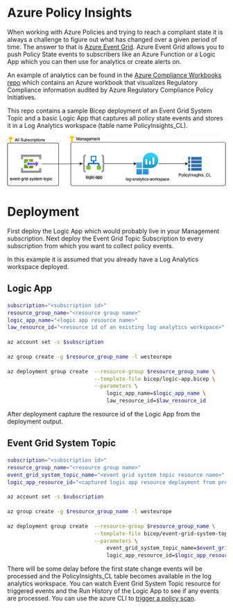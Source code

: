 # Azure Policy Insights

When working with Azure Policies and trying to reach a compliant state it is always a challenge to figure out what has changed over a given period of time. The answer to that is [Azure Event Grid](https://learn.microsoft.com/en-us/azure/governance/policy/concepts/event-overview). Azure Event Grid allows you to push Policy State events to subscribers like an Azure Function or a Logic App which you can then use for analytics or create alerts on.

An example of analytics can be found in the [Azure Compliance Workbooks repo](https://github.com/Eurofiber-CloudInfra/azure-compliance-workbooks/) which contains an Azure workbook that visualizes Regulatory Compliance information audited by Azure Regulatory Compliance Policy Initiatives.

This repo contains a sample Bicep deployment of an Event Grid System Topic and a basic Logic App that captures all policy state events and stores it in a Log Analytics workspace (table name PolicyInsights_CL).

![overview](media/policyinsights.drawio.png)


# Deployment

First deploy the Logic App which would probably live in your Management subscription. Next deploy the Event Grid Topic Subscription to every subscription from which you want to collect policy events.

In this example it is assumed that you already have a Log Analytics workspace deployed.

## Logic App

```bash
subscription="<subscription id>"
resource_group_name="<resource group name>"
logic_app_name="<logic app resource name>"
law_resource_id="<resource id of an existing log analytics workspace>"

az account set -s $subscription

az group create -g $resource_group_name -l westeurope 

az deployment group create  --resource-group $resource_group_name \
                            --template-file bicep/logic-app.bicep \
                            --parameters \
                                logic_app_name=$logic_app_name \
                                law_resource_id=$law_resource_id 

```

After deployment capture the resource id of the Logic App from the deployment output.

## Event Grid System Topic

```bash
subscription="<subscription id>"
resource_group_name="<resource group name>"
event_grid_system_topic_name="<event grid system topic resource name>"
logic_app_resource_id="<captured logic app resource deployment from previous deployment>"

az account set -s $subscription

az group create -g $resource_group_name -l westeurope 

az deployment group create  --resource-group $resource_group_name \
                            --template-file bicep/event-grid-system-topic.bicep \
                            --parameters \
                                event_grid_system_topic_name=$event_grid_system_topic_name \
                                logic_app_resource_id=$logic_app_resource_id 
```

There will be some delay before the first state change events will be processed and the PolicyInsights_CL table becomes available in the log analytics workspace. You can watch Event Grid System Topic resource for triggered events and the Run History of the Logic App to see if any events are processed. You can use the azure CLI to [trigger a policy scan](https://learn.microsoft.com/en-us/cli/azure/policy/state?view=azure-cli-latest#az-policy-state-trigger-scan).


